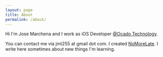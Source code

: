 ```yaml
---
layout: page
title: About
permalink: /about/
---
```


Hi I'm Jose Marchena and I work as iOS Developer [@Ocado Technology](https://twitter.com/OcadoTechnology).

You can contact me via jmt255 at gmail dot com. I created [NoMoreLate](https://itunes.apple.com/es/app/no-more-late!-optimise-your/id975003162?l=en&mt=8). I write here sometimes about new things I'm learning.
